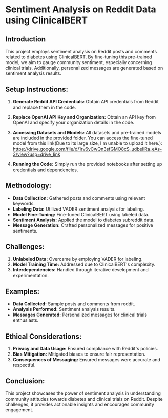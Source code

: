 # Sentiment Analysis on Reddit Data using ClinicalBERT

## Introduction

This project employs sentiment analysis on Reddit posts and comments related to diabetes using ClinicalBERT. By fine-tuning this pre-trained model, we aim to gauge community sentiment, especially concerning clinical trials. Additionally, personalized messages are generated based on sentiment analysis results.

## Setup Instructions:

1. **Generate Reddit API Credentials:**
   Obtain API credentials from Reddit and replace them in the code.

2. **Replace OpenAI API Key and Organization:**
   Obtain an API key from OpenAI and specify your organization details in the code.

3. **Accessing Datasets and Models:**
   All datasets and pre-trained models are included in the provided folder.
   You can access the fine-tuned model from this link(Due to its large size, I'm unable to upload it here.): https://drive.google.com/file/d/1rv6yCwQn3sfGMO8cS_udbeIiRa_eAs-3/view?usp=drive_link
   
5. **Running the Code:**
   Simply run the provided notebooks after setting up credentials and dependencies.

## Methodology:

- **Data Collection:** Gathered posts and comments using relevant keywords.
- **Labeling Data:** Utilized VADER sentiment analysis for labeling.
- **Model Fine-Tuning:** Fine-tuned ClinicalBERT using labeled data.
- **Sentiment Analysis:** Applied the model to diabetes subreddit data.
- **Message Generation:** Crafted personalized messages for positive sentiments.

## Challenges:

1. **Unlabeled Data:** Overcame by employing VADER for labeling.
2. **Model Training Time:** Addressed due to ClinicalBERT's complexity.
3. **Interdependencies:** Handled through iterative development and experimentation.

## Examples:

- **Data Collected:** Sample posts and comments from reddit.
- **Analysis Performed:** Sentiment analysis results.
- **Messages Generated:** Personalized messages for clinical trials enthusiasts.

## Ethical Considerations:

1. **Privacy and Data Usage:** Ensured compliance with Reddit's policies.
2. **Bias Mitigation:** Mitigated biases to ensure fair representation.
3. **Consequences of Messaging:** Ensured messages were accurate and respectful.

## Conclusion:

This project showcases the power of sentiment analysis in understanding community attitudes towards diabetes and clinical trials on Reddit. Despite challenges, it provides actionable insights and encourages community engagement.

